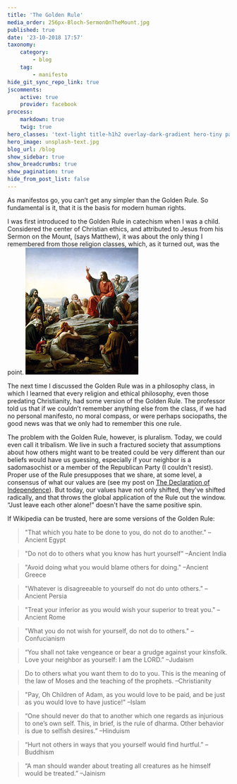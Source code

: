 ```yaml
---
title: 'The Golden Rule'
media_order: 256px-Bloch-SermonOnTheMount.jpg
published: true
date: '23-10-2018 17:57'
taxonomy:
    category:
        - blog
    tag:
        - manifesto
hide_git_sync_repo_link: true
jscomments:
    active: true
    provider: facebook
process:
    markdown: true
    twig: true
hero_classes: 'text-light title-h1h2 overlay-dark-gradient hero-tiny parallax'
hero_image: unsplash-text.jpg
blog_url: /blog
show_sidebar: true
show_breadcrumbs: true
show_pagination: true
hide_from_post_list: false
---
```


As manifestos go, you can’t get any simpler than the Golden Rule. So fundamental is it, that it is the basis for modern human rights.

I was first introduced to the Golden Rule in catechism when I was a child. Considered the center of Christian ethics, and attributed to Jesus from his Sermon on the Mount, (says Matthew), it was about the only thing I remembered from those religion classes, which, as it turned out, was the point. 
![Sermon on the Mount](256px-Bloch-SermonOnTheMount.jpg?resize=550,425&classes=right)

The next time I discussed the Golden Rule was in a philosophy class, in which I learned that every religion and ethical philosophy, even those predating Christianity, had some version of the Golden Rule. The professor told us that if we couldn’t remember anything else from the class, if we had no personal manifesto, no moral compass, or were perhaps sociopaths, the good news was that we only had to remember this one rule. 

The problem with the Golden Rule, however, is pluralism. Today, we could even call it tribalism. We live in such a fractured society that assumptions about how others might want to be treated could be very different than our beliefs would have us guessing, especially if your neighbor is a sadomasochist or a member of the Republican Party (I couldn't resist). Proper use of the Rule presupposes that we share, at some level, a consensus of what our values are (see my post on [The Declaration of Independence](http://outragefatigue.blog/blog/constitution)). But today, our values have not only shifted, they've shifted radically, and that throws the global application of the Rule out the window. “Just leave each other alone!” doesn't have the same positive spin.

If Wikipedia can be trusted, here are some versions of the Golden Rule:

> "That which you hate to be done to you, do not do to another." –Ancient Egypt
 
> "Do not do to others what you know has hurt yourself" –Ancient India

> "Avoid doing what you would blame others for doing." –Ancient Greece

> "Whatever is disagreeable to yourself do not do unto others." –Ancient Persia
 
> "Treat your inferior as you would wish your superior to treat you." –Ancient Rome
 
> "What you do not wish for yourself, do not do to others." –Confucianism

> “You shall not take vengeance or bear a grudge against your kinsfolk. Love your neighbor as yourself: I am the LORD.” –Judaism

> Do to others what you want them to do to you. This is the meaning of the law of Moses and the teaching of the prophets. –Christianity
 
> "Pay, Oh Children of Adam, as you would love to be paid, and be just as you would love to have justice!" –Islam

> “One should never do that to another which one regards as injurious to one’s own self. This, in brief, is the rule of dharma. Other behavior is due to selfish desires.” –Hinduism

> “Hurt not others in ways that you yourself would find hurtful.” –Buddhism

> “A man should wander about treating all creatures as he himself would be treated.” –Jainism
